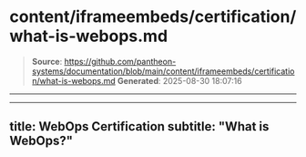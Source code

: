# content/iframeembeds/certification/what-is-webops.md

> **Source**: https://github.com/pantheon-systems/documentation/blob/main/content/iframeembeds/certification/what-is-webops.md
> **Generated**: 2025-08-30 18:07:16

---

---
title: WebOps Certification
subtitle: "What is WebOps?"
---

<Partial file="certification-guide/what-is-webops.md" />
